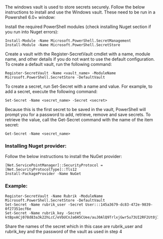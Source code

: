 The windows vault is used to store secrets securely. Follow the below instructions to install and use the Windows vault. These need to be run in a Powershell 6.0+ window:

Install the required PowerShell modules (check installing Nuget section if you run into Nuget errors):
    
    Install-Module -Name Microsoft.PowerShell.SecretManagement 
    Install-Module -Name Microsoft.PowerShell.SecretStore 

Create a vault with the Register-SecretVault cmdlet with a name, module name, and other details if you do not want to use the default configuration. To create a default vault, run the following command:
    
    Register-SecretVault -Name <vault_name> -ModuleName Microsoft.PowerShell.SecretStore -DefaultVault
To create a secret, run Set-Secret with a name and value. For example, to add a secret, execute the following command:
    
    Set-Secret -Name <secret_name> -Secret <secret>
Because this is the first secret to be saved in the vault, PowerShell will prompt you for a password to add, retrieve, remove and save secrets.
To retrieve the value, call the Get-Secret command with the name of the item secret:
    
    Get-Secret -Name <secret_name>

### Installing Nuget provider:
Follow the below instructions to install the NuGet provider:
    
    [Net.ServicePointManager]::SecurityProtocol = [Net.SecurityProtocolType]::Tls12
    Install-PackageProvider -Name NuGet
### Example:
    Register-SecretVault -Name Rubrik -ModuleName Microsoft.PowerShell.SecretStore -DefaultVault
    Set-Secret -Name rubrik_user -Secret User:::145a3679-dc83-472e-9839-0f27351ecf6e 
    Set-Secret -Name rubrik_key -Secret ktBpxACj078d83a3k22hLcC/eVbUCnJa6H5CUee/auJ0AlQ9TrlxjGwr5u73UI2RF2Ut0j7QmUOkweP7wKc2
Share the names of the secret which in this case are rubrik_user and rubrik_key and the password of the vault as used in step 4
